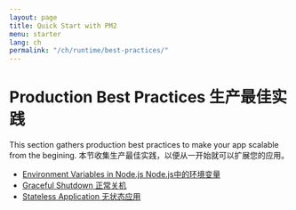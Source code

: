 ```yaml
---
layout: page
title: Quick Start with PM2
menu: starter
lang: ch
permalink: "/ch/runtime/best-practices/"
---
```


# Production Best Practices 生产最佳实践

This section gathers production best practices to make your app scalable from the begining.
本节收集生产最佳实践，以便从一开始就可以扩展您的应用。

- [Environment Variables in Node.js Node.js中的环境变量]({{site.baseurl}}/ch/runtime/production-best-practices/production-environment)
- [Graceful Shutdown 正常关机]({{site.baseurl}}/ch/runtime/production-best-practices/graceful-shutdown)
- [Stateless Application 无状态应用]({{site.baseurl}}/ch/runtime/production-best-practices/stateless-application)